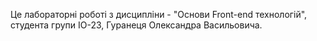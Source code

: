 Це лабораторні роботі з дисципліни - "Основи Front-end технологій", студента групи ІО-23, Гуранеця Олександра Васильовича.
